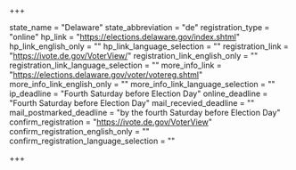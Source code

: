 +++

state_name = "Delaware"
state_abbreviation = "de"
registration_type = "online"
hp_link = "https://elections.delaware.gov/index.shtml"
hp_link_english_only = ""
hp_link_language_selection = ""
registration_link = "https://ivote.de.gov/VoterView/"
registration_link_english_only = ""
registration_link_language_selection = ""
more_info_link = "https://elections.delaware.gov/voter/votereg.shtml"
more_info_link_english_only = ""
more_info_link_language_selection = ""
ip_deadline = "Fourth Saturday before Election Day"
online_deadline = "Fourth Saturday before Election Day"
mail_recevied_deadline = ""
mail_postmarked_deadline = "by the fourth Saturday before Election Day"
confirm_registration = "https://ivote.de.gov/VoterView"
confirm_registration_english_only = ""
confirm_registration_language_selection = ""

+++
